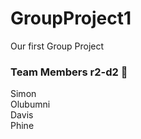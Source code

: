 # GroupProject1
Our first Group Project 



### Team Members r2-d2 :robot: 
Simon
<br>
Olubumni
<br>
Davis
<br>
Phine
